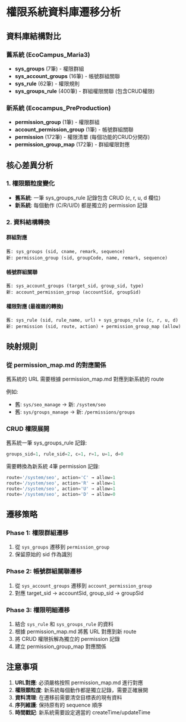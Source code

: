 # 權限系統資料庫遷移分析

## 資料庫結構對比

### 舊系統 (EcoCampus_Maria3)
- **sys_groups** (7筆) - 權限群組
- **sys_account_groups** (16筆) - 帳號群組關聯
- **sys_rule** (62筆) - 權限規則 
- **sys_groups_rule** (400筆) - 群組權限關聯 (包含CRUD權限)

### 新系統 (Ecocampus_PreProduction)
- **permission_group** (1筆) - 權限群組
- **account_permission_group** (1筆) - 帳號群組關聯
- **permission** (172筆) - 權限清單 (每個功能的CRUD分開存)
- **permission_group_map** (172筆) - 群組權限對應

## 核心差異分析

### 1. 權限顆粒度變化
- **舊系統**: 一筆 sys_groups_rule 記錄包含 CRUD (c, r, u, d 欄位)
- **新系統**: 每個動作 (C/R/U/D) 都是獨立的 permission 記錄

### 2. 資料結構轉換

#### 群組對應
```
舊: sys_groups (sid, cname, remark, sequence)
新: permission_group (sid, groupCode, name, remark, sequence)
```

#### 帳號群組關聯
```
舊: sys_account_groups (target_sid, group_sid, type)
新: account_permission_group (accountSid, groupSid)  
```

#### 權限對應 (最複雜的轉換)
```
舊: sys_rule (sid, rule_name, url) + sys_groups_rule (c, r, u, d)
新: permission (sid, route, action) + permission_group_map (allow)
```

## 映射規則

### 從 permission_map.md 的對應關係
舊系統的 URL 需要根據 permission_map.md 對應到新系統的 route

例如:
- 舊: `sys/seo_manage` → 新: `/system/seo`
- 舊: `sys/groups_manage` → 新: `/permissions/groups`

### CRUD 權限展開
舊系統一筆 sys_groups_rule 記錄:
```sql
groups_sid=1, rule_sid=2, c=1, r=1, u=1, d=0
```

需要轉換為新系統 4筆 permission 記錄:
```sql
route='/system/seo', action='C' → allow=1
route='/system/seo', action='R' → allow=1  
route='/system/seo', action='U' → allow=1
route='/system/seo', action='D' → allow=0
```

## 遷移策略

### Phase 1: 權限群組遷移
1. 從 `sys_groups` 遷移到 `permission_group`
2. 保留原始的 sid 作為識別

### Phase 2: 帳號群組關聯遷移  
1. 從 `sys_account_groups` 遷移到 `account_permission_group`
2. 對應 target_sid → accountSid, group_sid → groupSid

### Phase 3: 權限明細遷移
1. 結合 `sys_rule` 和 `sys_groups_rule` 的資料
2. 根據 permission_map.md 將舊 URL 對應到新 route
3. 將 CRUD 權限拆解為獨立的 permission 記錄
4. 建立 permission_group_map 對應關係

## 注意事項

1. **URL對應**: 必須嚴格按照 permission_map.md 進行對應
2. **權限顆粒度**: 新系統每個動作都是獨立記錄，需要正確展開
3. **資料清理**: 在遷移前需要清空目標表的現有資料
4. **序列維護**: 保持原有的 sequence 順序
5. **時間戳記**: 新系統需要設定適當的 createTime/updateTime